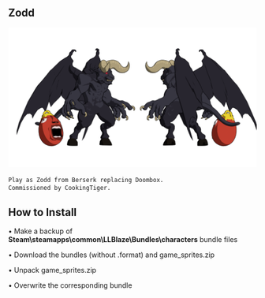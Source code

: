 ## Zodd
![](Workfiles/Render.png)

	Play as Zodd from Berserk replacing Doombox.
	Commissioned by CookingTiger.

## How to Install
• Make a backup of **Steam\steamapps\common\LLBlaze\Bundles\characters** bundle files

• Download the bundles (without .format) and game_sprites.zip

• Unpack game_sprites.zip

• Overwrite the corresponding bundle
